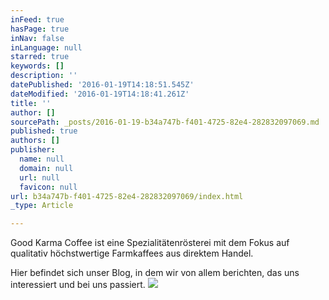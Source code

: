```yaml
---
inFeed: true
hasPage: true
inNav: false
inLanguage: null
starred: true
keywords: []
description: ''
datePublished: '2016-01-19T14:18:51.545Z'
dateModified: '2016-01-19T14:18:41.261Z'
title: ''
author: []
sourcePath: _posts/2016-01-19-b34a747b-f401-4725-82e4-282832097069.md
published: true
authors: []
publisher:
  name: null
  domain: null
  url: null
  favicon: null
url: b34a747b-f401-4725-82e4-282832097069/index.html
_type: Article

---
```

Good Karma Coffee ist eine Spezialitätenrösterei mit dem Fokus auf qualitativ höchstwertige Farmkaffees aus direktem Handel. 

Hier befindet sich unser Blog, in dem wir von allem berichten, das uns interessiert und bei uns passiert.
![](https://the-grid-user-content.s3-us-west-2.amazonaws.com/ca40b60e-81ad-4a15-b5df-b9544d35f4fa.jpg)